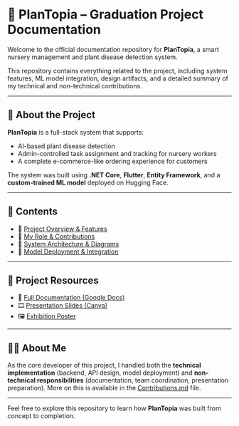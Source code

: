 # 🌱 PlanTopia – Graduation Project Documentation

Welcome to the official documentation repository for **PlanTopia**, a smart nursery management and plant disease detection system.

This repository contains everything related to the project, including system features, ML model integration, design artifacts, and a detailed summary of my technical and non-technical contributions.

---

## 📌 About the Project

**PlanTopia** is a full-stack system that supports:
- AI-based plant disease detection  
- Admin-controlled task assignment and tracking for nursery workers  
- A complete e-commerce-like ordering experience for customers  

The system was built using **.NET Core**, **Flutter**, **Entity Framework**, and a **custom-trained ML model** deployed on Hugging Face.

---

## 📄 Contents

- 🔸 [Project Overview & Features](PlanTopia.md)  
- 🔸 [My Role & Contributions](Contributions.md)  
- 🔸 [System Architecture & Diagrams](Architecture.md)  
- 🔸 [Model Deployment & Integration](Model.md)  

---

## 🔗 Project Resources

- 📄 [Full Documentation (Google Docs)](https://docs.google.com/document/d/17dnlurFkU9MRWAaJnbKI5sk3U3hbwmlK/edit?usp=sharing&ouid=108691157557483189327&rtpof=true&sd=true)  
- 🎞️ [Presentation Slides (Canva)](https://www.canva.com/design/DAGehUV37Cc/Uy6wG1LCQO6rAQC-AQ4vdA/edit?utm_content=DAGehUV37Cc&utm_campaign=designshare&utm_medium=link2&utm_source=sharebutton)  
- 🖼️ [Exhibition Poster](https://www.canva.com/design/DAGrdJ2T2IA/LFSwUcaltztPRfRM3Cd1Qg/edit?utm_content=DAGrdJ2T2IA&utm_campaign=designshare&utm_medium=link2&utm_source=sharebutton)

---

## 🙋‍♂️ About Me

As the core developer of this project, I handled both the **technical implementation** (backend, API design, model deployment) and **non-technical responsibilities** (documentation, team coordination, presentation preparation). More on this is available in the [Contributions.md](Contributions.md) file.

---

Feel free to explore this repository to learn how **PlanTopia** was built from concept to completion.
